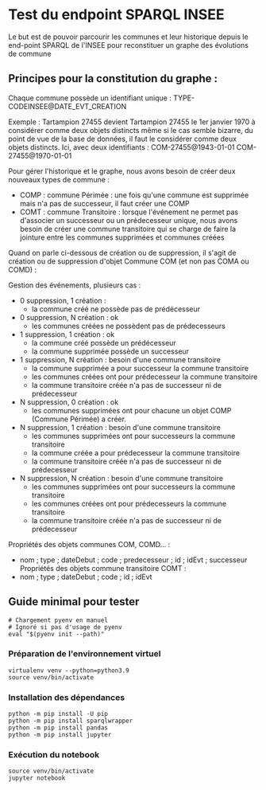 # Test du endpoint SPARQL INSEE

Le but est de pouvoir parcourir les communes et leur historique depuis le end-point SPARQL de l'INSEE pour reconstituer un graphe des évolutions de commune


## Principes pour la constitution du graphe :

Chaque commune possède un identifiant unique : TYPE-CODEINSEE@DATE_EVT_CREATION

Exemple :
Tartampion 27455 devient Tartampion 27455 le 1er janvier 1970
à considérer comme deux objets distincts même si le cas semble bizarre, du point de vue de la base de données, il faut le considérer comme deux objets distincts. Ici, avec deux identifiants :
COM-27455@1943-01-01 
COM-27455@1970-01-01

Pour gérer l'historique et le graphe, nous avons besoin de créer deux nouveaux types de commune :
- COMP : commune Périmée : une fois qu'une commune est supprimée mais n'a pas de successeur, il faut créer une COMP
- COMT : commune Transitoire : lorsque l'événement ne permet pas d'associer un successeur ou un prédecesseur unique, nous avons besoin de créer une commune transitoire qui se charge de faire la jointure entre les communes supprimées et communes créées

Quand on parle ci-dessous de création ou de suppression, il s'agit de création ou de suppression d'objet Commune COM (et non pas COMA ou COMD) :

Gestion des événements, plusieurs cas :
- 0 suppression, 1 création : 
    - la commune créé ne possède pas de prédécesseur
- 0 suppression, N création : ok
    - les communes créées ne possèdent pas de prédecesseurs
- 1 suppression, 1 création : ok
    - la commune créé possède un prédécesseur
    - la commune supprimée possède un successeur
- 1 suppression, N création : besoin d'une commune transitoire
    - la commune supprimée a pour successeur la commune transitoire
    - les communes créées ont pour prédecesseur la commune transitoire
    - la commune transitoire créée n'a pas de successeur ni de prédecesseur
- N suppression, 0 création : ok
    - les communes supprimées ont pour chacune un objet COMP (Commune Périmée) a créer.
- N suppression, 1 création : besoin d'une commune transitoire
    - les communes supprimées ont pour successeurs la commune transitoire
    - la commune créée a pour prédecesseur la commune transitoire
    - la commune transitoire créée n'a pas de successeur ni de prédecesseur
- N suppression, N création : besoin d'une commune transitoire
    - les communes supprimées ont pour successeurs la commune transitoire
    - les communes créées ont pour prédecesseurs la commune transitoire
    - la commune transitoire créée n'a pas de successeur ni de prédecesseur

Propriétés des objets communes COM, COMD... :
- nom ; type ; dateDebut ; code ; predecesseur ; id ; idEvt ; successeur
Propriétés des objets commune transitoire COMT :
- nom ; type ; dateDebut ; code ; id ; idEvt


## Guide minimal pour tester

```
# Chargement pyenv en manuel
# Ignoré si pas d'usage de pyenv
eval "$(pyenv init --path)"
```

### Préparation de l'environnement virtuel

```
virtualenv venv --python=python3.9
source venv/bin/activate
```

### Installation des dépendances


```
python -m pip install -U pip
python -m pip install sparqlwrapper
python -m pip install pandas
python -m pip install jupyter
```

### Exécution du notebook

```
source venv/bin/activate
jupyter notebook
```
